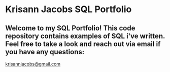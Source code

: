 # Krisann Jacobs SQL Portfolio 

## Welcome to my SQL Portfolio! This code repository contains examples of SQL i've written. Feel free to take a look and reach out via email if you have any questions: 
krisannjacobs@gmail.com
